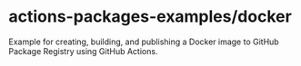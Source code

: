 # actions-packages-examples/docker

Example for creating, building, and publishing a Docker image to GitHub Package Registry using GitHub Actions.
